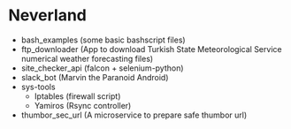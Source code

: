 Neverland
=========

- bash_examples (some basic bashscript files)
- ftp_downloader (App to download Turkish State Meteorological Service numerical weather forecasting files)
- site_checker_api (falcon + selenium-python)
- slack_bot (Marvin the Paranoid Android)
- sys-tools
  - Iptables (firewall script)
  - Yamiros (Rsync controller)
- thumbor_sec_url (A microservice to prepare safe thumbor url)
